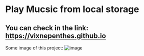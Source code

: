 # Play Mucsic from local storage 
  ## You can check in the link:  https://vixnepenthes.github.io
 Some image of this project:
 ![image](https://user-images.githubusercontent.com/105552621/192194470-aa541637-d1e5-4754-a4d1-f4719afc7cd0.png)


